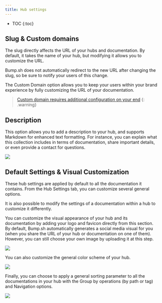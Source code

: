 ```yaml
---
title: Hub settings
---
```


- TOC
{:toc}

## Slug & Custom domains

The slug directly affects the URL of your hubs and documentation. By default, it takes the name of your hub, but modifying it allows you to customize the URL.

Bump.sh does not automatically redirect to the new URL after changing the slug, so be sure to notify your users of this change.

The Custom Domain option allows you to keep your users within your brand experience by fully customizing the URL of your documentation.

> [Custom domain requires additional configuration on your end](/help/customization-options/custom-domains)
{: .warning}

## Description

This option allows you to add a description to your hub, and supports Markdown for enhanced text formatting. For instance, you can explain what this collection includes in terms of documentation, share important details, or even provide a contact for questions.

![](/images/help/slug-hub.png)

## Default Settings & Visual Customization

These hub settings are applied by default to all the documentation it contains. From the Hub Settings tab, you can customize several general options.

It is also possible to modify the settings of a documentation within a hub to customize it differently.
  
You can customize the visual appearance of your hub and its documentation by adding your logo and favicon directly from this section. By default, Bump.sh automatically generates a social media visual for you (when you share the URL of your hub or documentation on one of them). However, you can still choose your own image by uploading it at this step.

![](/images/help/hubs-customization.png)

You can also customize the general color scheme of your hub.

![](/images/help/color-scheme.png)

Finally, you can choose to apply a general sorting parameter to all the documentations in your hub with the Group by operations (by path or tag) and Navigation options.

![](/images/help/operations.png)
